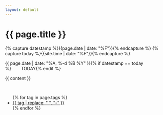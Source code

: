```yaml
---
layout: default
---
```

<h1>{{ page.title }}</h1>

{% capture datestamp %}{{page.date | date: "%F"}}{% endcapture %}
{% capture today %}{{site.time | date: "%F"}}{% endcapture %}
<p class="subtitle">{{ page.date | date: "%A, %-d %B %Y" }}{% if datestamp == today  %}&nbsp;&nbsp;&nbsp;&nbsp;&nbsp;&nbsp;&nbsp;&nbsp;<span class="smaller date contrast">TODAY</span>{% endif %}</p>

{{ content }}

<p>
  <br/>
  <ul class="tags">
    {% for tag in page.tags %}<li><a href="/topics#{{ tag }}" class="tag">{{ tag | replace: " ", "-" }}</a></li>{% endfor %}
  </ul> 
</p>